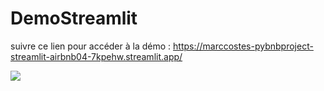 # DemoStreamlit 

suivre ce lien  pour accéder à la démo : https://marccostes-pybnbproject-streamlit-airbnb04-7kpehw.streamlit.app/

<img src = "https://github.dev/MarcCostes/PyBnBProject/blob/95d34234be77ccda206e944a49f667cdf6bd2a0e/StreamlitScreenshot.png">
